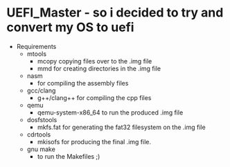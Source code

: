 # UEFI_Master - so i decided to try and convert my OS to uefi

- Requirements
    - mtools
        - mcopy copying files over to the .img file
        - mmd for creating directories in the .img file
    - nasm
        - for compiling the assembly files
    - gcc/clang
        - g++/clang++ for compiling the cpp files
    - qemu
        - qemu-system-x86_64 to run the produced .img file
    - dosfstools
        - mkfs.fat for generating the fat32 filesystem on the .img file
    - cdrtools
        - mkisofs for producing the final .img file.
    - gnu make
        - to run the Makefiles ;)
